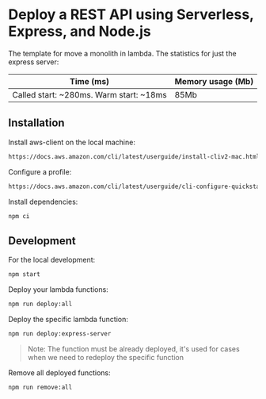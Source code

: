 # Deploy a REST API using Serverless, Express, and Node.js

The template for move a monolith in lambda. The statistics for just the express server:

| Time (ms)                               | Memory usage (Mb) |
| --------------------------------------- | ----------------- |
| Called start: ~280ms. Warm start: ~18ms | 85Mb              |

## Installation

Install aws-client on the local machine:

```sh
https://docs.aws.amazon.com/cli/latest/userguide/install-cliv2-mac.html
```

Configure a profile:

```sh
https://docs.aws.amazon.com/cli/latest/userguide/cli-configure-quickstart.html
```

Install dependencies:

```sh
npm ci
```

## Development

For the local development:

```sh
npm start
```

Deploy your lambda functions:

```sh
npm run deploy:all
```

Deploy the specific lambda function:

```sh
npm run deploy:express-server
```

> Note: The function must be already deployed, it's used for cases when we need to redeploy the specific function

Remove all deployed functions:

```sh
npm run remove:all
```
